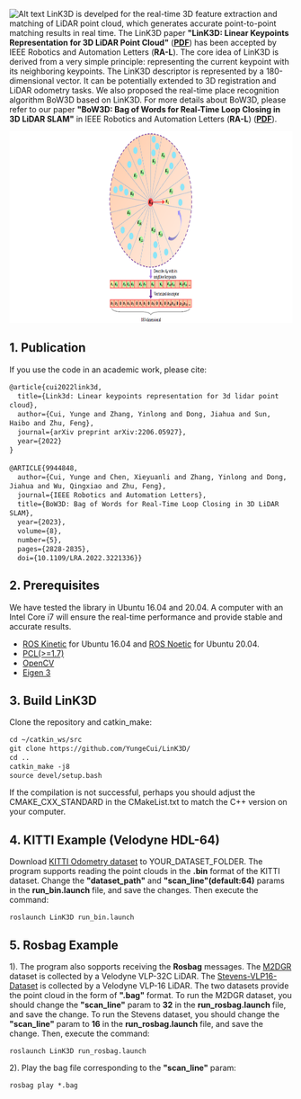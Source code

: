 
![Alt text](fig/LinK3D_video.gif)
LinK3D is develped for the real-time 3D feature extraction and matching of LiDAR point cloud, which generates accurate point-to-point matching results in real time. The LinK3D paper **"LinK3D: Linear Keypoints Representation for 3D LiDAR Point Cloud"** (**[PDF](https://arxiv.org/pdf/2206.05927.pdf)**) has been accepted by IEEE Robotics and Automation Letters (**RA-L**). The core idea of LinK3D is derived from a very simple principle: representing the current keypoint with its neighboring keypoints. The LinK3D descriptor is represented by a 180-dimensional vector. It can be potentially extended to 3D registration and LiDAR odometry tasks. We also proposed the real-time place recognition algorithm BoW3D based on LinK3D. For more details about BoW3D, please refer to our paper **"BoW3D: Bag of Words for Real-Time Loop Closing in 3D LiDAR SLAM"** in IEEE Robotics and Automation Letters (**RA-L**) (**[PDF](https://arxiv.org/pdf/2208.07473.pdf)**).

<div align=center><img width="1800" height="340" src="fig/coreIdea.png"/></div>


## 1. Publication
If you use the code in an academic work, please cite:

    @article{cui2022link3d,
      title={Link3d: Linear keypoints representation for 3d lidar point cloud},
      author={Cui, Yunge and Zhang, Yinlong and Dong, Jiahua and Sun, Haibo and Zhu, Feng},
      journal={arXiv preprint arXiv:2206.05927},
      year={2022}
    }

    @ARTICLE{9944848,
      author={Cui, Yunge and Chen, Xieyuanli and Zhang, Yinlong and Dong, Jiahua and Wu, Qingxiao and Zhu, Feng},
      journal={IEEE Robotics and Automation Letters}, 
      title={BoW3D: Bag of Words for Real-Time Loop Closing in 3D LiDAR SLAM}, 
      year={2023},
      volume={8},
      number={5},
      pages={2828-2835},
      doi={10.1109/LRA.2022.3221336}}

## 2. Prerequisites
We have tested the library in Ubuntu 16.04 and 20.04. A computer with an Intel Core i7 will ensure the real-time performance and provide stable and accurate results.
 
- [ROS Kinetic](http://wiki.ros.org/kinetic/Installation/Ubuntu) for Ubuntu 16.04 and [ROS Noetic](https://wiki.ros.org/noetic/Installation/Ubuntu) for Ubuntu 20.04.
- [PCL(>=1.7)](https://github.com/PointCloudLibrary/pcl)
- [OpenCV](https://github.com/opencv/opencv)
- [Eigen 3](https://eigen.tuxfamily.org/dox/)

## 3. Build LinK3D
Clone the repository and catkin_make: 

    cd ~/catkin_ws/src
    git clone https://github.com/YungeCui/LinK3D/
    cd ..
    catkin_make -j8
    source devel/setup.bash

If the compilation is not successful, perhaps you should adjust the CMAKE_CXX_STANDARD in the CMakeList.txt to match the C++ version on your computer.

## 4. KITTI Example (Velodyne HDL-64)
Download [KITTI Odometry dataset](https://www.cvlibs.net/datasets/kitti/eval_odometry.php) to YOUR_DATASET_FOLDER. The program supports reading the point clouds in the **.bin** format of the KITTI dataset. Change the **"dataset_path"** and **"scan_line"(default:64)** params in the **run_bin.launch** file, and save the changes. Then execute the command:

    roslaunch LinK3D run_bin.launch

## 5. Rosbag Example 
1).  The program also sopports receiving the **Rosbag** messages. The [M2DGR](https://github.com/SJTU-ViSYS/M2DGR) dataset is collected by a Velodyne VLP-32C LiDAR. The [Stevens-VLP16-Dataset](https://github.com/TixiaoShan/Stevens-VLP16-Dataset) is collected by a Velodyne VLP-16 LiDAR. The two datasets provide the point cloud in the form of **".bag"** format. To run the M2DGR dataset, you should change the **"scan_line"** param to **32** in the **run_rosbag.launch** file, and save the change. To run the Stevens dataset, you should change the **"scan_line"** param to **16** in the **run_rosbag.launch** file, and save the change. Then, execute the command:

    roslaunch LinK3D run_rosbag.launch

2).  Play the bag file corresponding to the **"scan_line"** param:

    rosbag play *.bag
